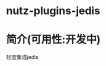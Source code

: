 nutz-plugins-jedis
==================================

简介(可用性:开发中)
==================================

轻度集成jedis